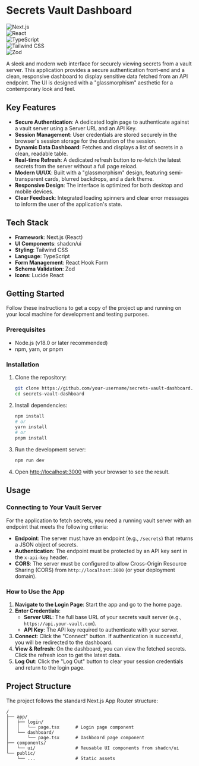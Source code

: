 # Secrets Vault Dashboard

![Next.js](https://img.shields.io/badge/Next.js-000000?style=for-the-badge&logo=next.js&logoColor=white)<br>
![React](https://img.shields.io/badge/React-61DAFB?style=for-the-badge&logo=react&logoColor=black)<br>
![TypeScript](https://img.shields.io/badge/TypeScript-3178C6?style=for-the-badge&logo=typescript&logoColor=white)<br>
![Tailwind CSS](https://img.shields.io/badge/Tailwind_CSS-38B2AC?style=for-the-badge&logo=tailwind-css&logoColor=white)<br>
![Zod](https://img.shields.io/badge/Zod-3E67B1?style=for-the-badge&logo=zod&logoColor=white)

A sleek and modern web interface for securely viewing secrets from a vault server. This application provides a secure authentication front-end and a clean, responsive dashboard to display sensitive data fetched from an API endpoint. The UI is designed with a "glassmorphism" aesthetic for a contemporary look and feel.

## Key Features

- **Secure Authentication**: A dedicated login page to authenticate against a vault server using a Server URL and an API Key.
- **Session Management**: User credentials are stored securely in the browser's session storage for the duration of the session.
- **Dynamic Data Dashboard**: Fetches and displays a list of secrets in a clean, readable table.
- **Real-time Refresh**: A dedicated refresh button to re-fetch the latest secrets from the server without a full page reload.
- **Modern UI/UX**: Built with a "glassmorphism" design, featuring semi-transparent cards, blurred backdrops, and a dark theme.
- **Responsive Design**: The interface is optimized for both desktop and mobile devices.
- **Clear Feedback**: Integrated loading spinners and clear error messages to inform the user of the application's state.

## Tech Stack

- **Framework**: Next.js (React)
- **UI Components**: shadcn/ui
- **Styling**: Tailwind CSS
- **Language**: TypeScript
- **Form Management**: React Hook Form
- **Schema Validation**: Zod
- **Icons**: Lucide React

## Getting Started

Follow these instructions to get a copy of the project up and running on your local machine for development and testing purposes.

### Prerequisites

- Node.js (v18.0 or later recommended)
- npm, yarn, or pnpm

### Installation

1. Clone the repository:
   ```bash
   git clone https://github.com/your-username/secrets-vault-dashboard.git
   cd secrets-vault-dashboard
   ```

2. Install dependencies:
   ```bash
   npm install
   # or
   yarn install
   # or
   pnpm install
   ```

3. Run the development server:
   ```bash
   npm run dev
   ```

4. Open [http://localhost:3000](http://localhost:3000) with your browser to see the result.

## Usage

### Connecting to Your Vault Server

For the application to fetch secrets, you need a running vault server with an endpoint that meets the following criteria:

- **Endpoint**: The server must have an endpoint (e.g., `/secrets`) that returns a JSON object of secrets.
- **Authentication**: The endpoint must be protected by an API key sent in the `x-api-key` header.
- **CORS**: The server must be configured to allow Cross-Origin Resource Sharing (CORS) from `http://localhost:3000` (or your deployment domain).

### How to Use the App

1. **Navigate to the Login Page**: Start the app and go to the home page.
2. **Enter Credentials**:
   - **Server URL**: The full base URL of your secrets vault server (e.g., `https://api.your-vault.com`).
   - **API Key**: The API key required to authenticate with your server.
3. **Connect**: Click the "Connect" button. If authentication is successful, you will be redirected to the dashboard.
4. **View & Refresh**: On the dashboard, you can view the fetched secrets. Click the refresh icon to get the latest data.
5. **Log Out**: Click the "Log Out" button to clear your session credentials and return to the login page.

## Project Structure

The project follows the standard Next.js App Router structure:

```
/
├── app/
│   ├── login/
│   │   └── page.tsx      # Login page component
│   └── dashboard/
│       └── page.tsx      # Dashboard page component
├── components/
│   └── ui/               # Reusable UI components from shadcn/ui
└── public/
    └── ...               # Static assets
```
